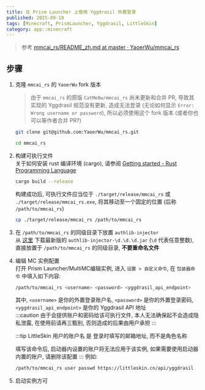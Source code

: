 ```yaml
---
title: 在 Prism Launcher 上使用 Yggdrasil 外置登录
published: 2025-09-10
tags: [Minecraft, PrismLauncher, Yggdrasil, LittleSkin]
category: app::minecraft
---
```


> 参考 [mmcai_rs/README_zh.md at master · YaoerWu/mmcai_rs](https://github.com/YaoerWu/mmcai_rs/blob/master/README_zh.md)

## 步骤
1. 克隆 `mmcai_rs` 的 `YaoerWu` fork 版本  
    > 由于 `mmcai_rs` 的原版 `CatMe0w/mmcai_rs` 尚未更新和合并 PR, 导致其实现的 Yggdrasil 规范没有更新, 造成无法登录 (无论如何显示 `Error: Wrong username or password`), 所以必须使用这个 fork 版本 (或者你也可以等作者合并 PR?)
    ```sh
    git clone git@github.com:YaoerWu/mmcai_rs.git

    cd mmcai_rs
    ```

2. 构建可执行文件  
    关于如何安装 rust 编译环境 (cargo), 请参阅 [Getting started - Rust Programming Language](https://www.rust-lang.org/learn/get-started)
    ```sh
    cargo build --release
    ```
    构建成功后, 可执行文件应当位于 `./target/release/mmcai_rs` 或 `./target/release/mmcai_rs.exe`, 将其移动至一个固定的位置 (后称 `/path/to/mmcai_rs`)
    ```sh
    cp ./target/release/mmcai_rs /path/to/mmcai_rs
    ```

3. 在 `/path/to/mmcai_rs` 的同级目录下放置 `authlib-injector`  
    从 [这里](https://github.com/yushijinhun/authlib-injector/releases/latest) 下载最新版的 `authlib-injector-\d.\d.\d.jar` (`\d` 代表任意整数), 直接放置于 `/path/to/mmcai_rs` 的同级目录, **不要重命名文件**

4. 编辑 MC 实例配置  
    打开 Prism Launcher/MultiMC编辑实例, 进入 `设置 > 自定义命令`, 在 `包装器命令` 中填入如下内容:
    ```sh
    /path/to/mmcai_rs <username> <password> <yggdrasil_api_endpoint>
    ```
    其中, `<username>` 是你的外置登录账户名, `<password>` 是你的外置登录密码, `<yggdrasil_api_endpoint>` 是你的 Yggdrasil API 地址  
    :::caution
    由于会提供账户和密码给该可执行文件, 本人无法确保起不会造成隐私泄露, 在使用前请再三甄别, 否则造成的后果由用户承担
    :::

    :::tip
    LittleSkin 用户的账户名 是 登录时填写的邮箱地址, 而不是角色名称  

    填写该命令后, 启动器内设置的账户将无法应用于该实例, 如果需要使用启动器内置的账户, 请删除该配置
    :::
    例如:
    ```sh
    /path/to/mmcai_rs user passwd https://littleskin.cn/api/yggdrasil
    ```

5. 启动实例方可
